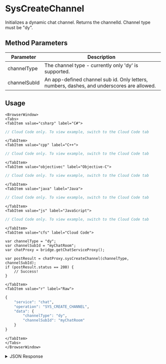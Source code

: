 # SysCreateChannel

Initializes a dynamic chat channel. Returns the channelId. Channel type must be "dy".

<PartialServop service_name="chat" operation_name="SYS_CREATE_CHANNEL" />

## Method Parameters
Parameter | Description
--------- | -----------
channelType | The channel type - currently only 'dy' is supported. 
channelSubId | An app-defined channel sub id. Only letters, numbers, dashes, and underscores are allowed. 

## Usage

```mdx-code-block
<BrowserWindow>
<Tabs>
<TabItem value="csharp" label="C#">
```

```csharp
// Cloud Code only. To view example, switch to the Cloud Code tab
```

```mdx-code-block
</TabItem>
<TabItem value="cpp" label="C++">
```

```cpp
// Cloud Code only. To view example, switch to the Cloud Code tab
```

```mdx-code-block
</TabItem>
<TabItem value="objectivec" label="Objective-C">
```

```objectivec
// Cloud Code only. To view example, switch to the Cloud Code tab
```

```mdx-code-block
</TabItem>
<TabItem value="java" label="Java">
```

```java
// Cloud Code only. To view example, switch to the Cloud Code tab
```

```mdx-code-block
</TabItem>
<TabItem value="js" label="JavaScript">
```

```javascript
// Cloud Code only. To view example, switch to the Cloud Code tab
```

```mdx-code-block
</TabItem>
<TabItem value="cfs" label="Cloud Code">
```

```cfscript
var channelType = "dy";
var channelSubId = "myChatRoom";
var chatProxy = bridge.getChatServiceProxy();

var postResult = chatProxy.sysCreateChannel(channelType, channelSubId);
if (postResult.status == 200) {
    // Success!
}
```

```mdx-code-block
</TabItem>
<TabItem value="r" label="Raw">
```

```r
{
	"service": "chat",
	"operation": "SYS_CREATE_CHANNEL",
	"data": {
		"channelType": "dy",
		"channelSubId": "myChatRoom"
	}
}
```

```mdx-code-block
</TabItem>
</Tabs>
</BrowserWindow>
```

<details>
<summary>JSON Response</summary>

```json
{
  "data": {
    "channelId": "12345:dy:myChatRoom"
  },
  "status": 200
}
```
</details>

